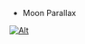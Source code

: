 - Moon Parallax

[![Alt](https://media.giphy.com/media/huPT1LLM0qZHLrhct6/giphy.gif)](https://npkeerthi.github.io/Moon-Parallax/)
